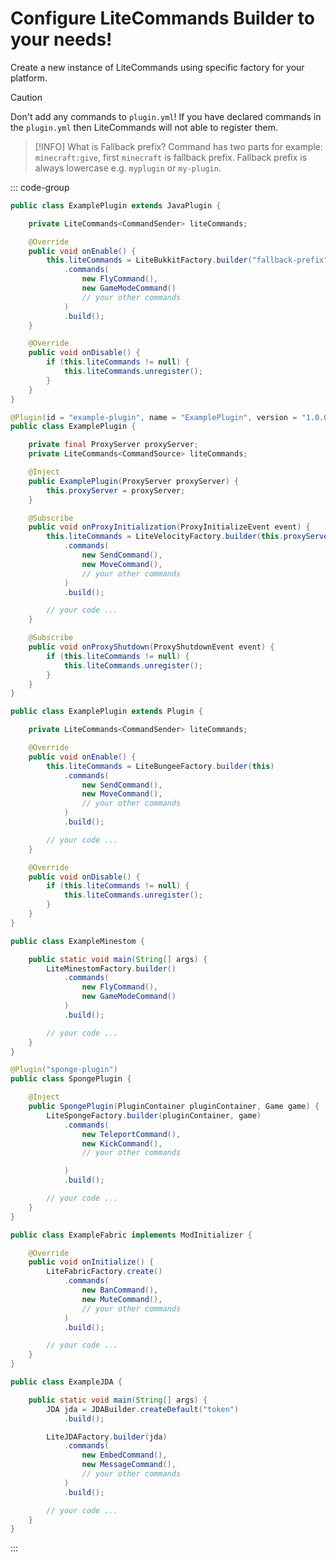 # Configure LiteCommands Builder to your needs!

Create a new instance of LiteCommands using specific factory for your platform.

> [!CAUTION]
> Don't add any commands to `plugin.yml`!
> If you have declared commands in the `plugin.yml` then LiteCommands will not able to register them.

> [!INFO]
> What is Fallback prefix?
> Command has two parts for example: `minecraft:give`, first `minecraft` is fallback prefix.
> Fallback prefix is always lowercase e.g. `myplugin` or `my-plugin`.

::: code-group

```java [Bukkit]
public class ExamplePlugin extends JavaPlugin {

    private LiteCommands<CommandSender> liteCommands;

    @Override
    public void onEnable() {
        this.liteCommands = LiteBukkitFactory.builder("fallback-prefix", this)
            .commands(
                new FlyCommand(),
                new GameModeCommand()
                // your other commands
            )
            .build();
    }

    @Override
    public void onDisable() {
        if (this.liteCommands != null) {
            this.liteCommands.unregister();
        }
    }
}
```

```java [Velocity]
@Plugin(id = "example-plugin", name = "ExamplePlugin", version = "1.0.0")
public class ExamplePlugin {

    private final ProxyServer proxyServer;
    private LiteCommands<CommandSource> liteCommands;

    @Inject
    public ExamplePlugin(ProxyServer proxyServer) {
        this.proxyServer = proxyServer;
    }

    @Subscribe
    public void onProxyInitialization(ProxyInitializeEvent event) {
        this.liteCommands = LiteVelocityFactory.builder(this.proxyServer)
            .commands(
                new SendCommand(),
                new MoveCommand(),
                // your other commands
            )
            .build();

        // your code ...
    }

    @Subscribe
    public void onProxyShutdown(ProxyShutdownEvent event) {
        if (this.liteCommands != null) {
            this.liteCommands.unregister();
        }
    }
}
```

```java [BungeeCord]
public class ExamplePlugin extends Plugin {

    private LiteCommands<CommandSender> liteCommands;

    @Override
    public void onEnable() {
        this.liteCommands = LiteBungeeFactory.builder(this)
            .commands(
                new SendCommand(),
                new MoveCommand(),
                // your other commands
            )
            .build();

        // your code ...
    }

    @Override
    public void onDisable() {
        if (this.liteCommands != null) {
            this.liteCommands.unregister();
        }
    }
}
```

```java [Minestom]
public class ExampleMinestom {

    public static void main(String[] args) {
        LiteMinestomFactory.builder()
            .commands(
                new FlyCommand(),
                new GameModeCommand()
            )
            .build();

        // your code ...
    }
}
```

```java [Sponge]
@Plugin("sponge-plugin")
public class SpongePlugin {

    @Inject
    public SpongePlugin(PluginContainer pluginContainer, Game game) {
        LiteSpongeFactory.builder(pluginContainer, game)
            .commands(
                new TeleportCommand(),
                new KickCommand(),
                // your other commands

            )
            .build();

        // your code ...
    }
}
```

```java [Fabric]
public class ExampleFabric implements ModInitializer {

    @Override
    public void onInitialize() {
        LiteFabricFactory.create()
            .commands(
                new BanCommand(),
                new MuteCommand(),
                // your other commands
            )
            .build();

        // your code ...
    }
}
```

```java [JDA]
public class ExampleJDA {

    public static void main(String[] args) {
        JDA jda = JDABuilder.createDefault("token")
            .build();

        LiteJDAFactory.builder(jda)
            .commands(
                new EmbedCommand(),
                new MessageCommand(),
                // your other commands
            )
            .build();

        // your code ...
    }
}
```

:::
